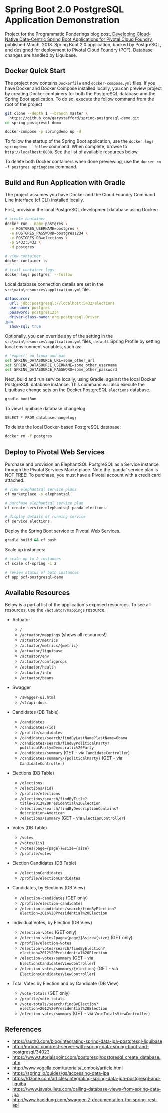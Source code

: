 # Spring Boot 2.0 PostgreSQL Application Demonstration

Project for the Programmatic Ponderings blog post, [Developing Cloud-Native Data-Centric Spring Boot Applications for Pivotal Cloud Foundry](https://wp.me/p1RD28-5Jh), published March, 2018. Spring Boot 2.0 application, backed by PostgreSQL, and designed for deployment to Pivotal Cloud Foundry (PCF). Database changes are handled by Liquibase.

## Docker Quick Start

The project now contains `Dockerfile` and `docker-compose.yml` files. If you have Docker and Docker Compose installed locally, you can preview project by creating Docker containers for both the PostgreSQL database and the Spring Boot application. To do so, execute the follow command from the root of the project

```bash
git clone --depth 1 --branch master \
  https://github.com/garystafford/spring-postgresql-demo.git
cd spring-postgresql-demo

docker-compose -p springdemo up -d
```

To follow the startup of the Spring Boot application, use the `docker logs springdemo --follow` command. When complete, browse to `http://localhost:8080`. See the list of available resources below.

To delete both Docker containers when done previewing, use the `docker rm -f postgres springdemo` command.

## Build and Run Application with Gradle

The project assumes you have Docker and the Cloud Foundry Command Line Interface (cf CLI) installed locally.

First, provision the local PostgreSQL development database using Docker:

```bash
# create container
docker run --name postgres \
  -e POSTGRES_USERNAME=postgres \
  -e POSTGRES_PASSWORD=postgres1234 \
  -e POSTGRES_DB=elections \
  -p 5432:5432 \
  -d postgres

# view container
docker container ls

# trail container logs
docker logs postgres  --follow
```

Local database connection details are set in the `src\main\resources\application.yml` file.

```yaml
datasource:
  url: jdbc:postgresql://localhost:5432/elections
  username: postgres
  password: postgres1234
  driver-class-name: org.postgresql.Driver
jpa:
  show-sql: true
```

Optionally, you can override any of the setting in the `src\main\resources\application.yml` files, `default` Spring Profile by setting local environment variables, such as:

```bash
# 'export' on linux and mac
set SPRING_DATASOURCE_URL=some_other_url
set SPRING_DATASOURCE_USERNAME=some_other_username
set SPRING_DATASOURCE_PASSWORD=some_other_password
```

Next, build and run service locally, using Gradle, against the local Docker PostgreSQL database instance. This command will also execute the Liquibase change sets on the Docker PostgreSQL `elections` database.

```bash
gradle bootRun
```

To view Liquibase database changelog:

```postgresplsql
SELECT * FROM databasechangelog;
```

To delete the local Docker-based PostgreSQL database:

```bash
docker rm -f postgres
```

## Deploy to Pivotal Web Services

Purchase and provision an ElephantSQL PostgreSQL as a Service instance through the Pivotal Services Marketplace. Note the 'panda' service plan is NOT FREE! To purchase, you must have a Pivotal account with a credit card attached.

```bash
# view elephantsql service plans
cf marketplace -s elephantsql

# purchase elephantsql service plan
cf create-service elephantsql panda elections

# display details of running service
cf service elections
```

Deploy the Spring Boot service to Pivotal Web Services.

```bash
gradle build && cf push
```

Scale up instances:

```bash
# scale up to 2 instances
cf scale cf-spring -i 2

# review status of both instances
cf app pcf-postgresql-demo
```

## Available Resources

Below is a partial list of the application's exposed resources. To see all resources, use the `/actuator/mappings` resource.

-   Actuator

    -   `/`
    -   `/actuator/mappings` (shows all resources!)
    -   `/actuator/metrics`
    -   `/actuator/metrics/{metric}`
    -   `/actuator/liquibase`
    -   `/actuator/env`
    -   `/actuator/configprops`
    -   `/actuator/health`
    -   `/actuator/info`
    -   `/actuator/beans`

-   Swagger

    -   `/swagger-ui.html`
    -   `/v2/api-docs`

-   Candidates (DB Table)

    -   `/candidates`
    -   `/candidates/{id}`
    -   `/profile/candidates`
    -   `/candidates/search/findByLastName?lastName=Obama`
    -   `/candidates/search/findByPoliticalParty?politicalParty=Democratic%20Party`
    -   `/candidates/summary` (GET - via `CandidateController`)
    -   `/candidates/summary/{politicalParty}` (GET - via `CandidateController`)

-   Elections (DB Table)

    -   `/elections`
    -   `/elections/{id}`
    -   `/profile/elections`
    -   `/elections/search/findByTitle?title=2012%20Presidential%20Election`
    -   `/elections/search/findByDescriptionContains?description=American`
    -   `/elections/summary` (GET - via `ElectionController`)


-   Votes (DB Table)

    -   `/votes`
    -   `/votes/{is}`
    -   `/votes?page={page}}&size={size}`
    -   `/profile/votes`

-   Election Candidates (DB Table)

    -   `/electionCandidates`
    -   `/profile/electionCandidates`

-   Candidates, by Elections (DB View)

    -   `/election-candidates` (GET only)
    -   `/profile/election-candidates`
    -   `/election-candidates/search/findByElection?election=2016%20Presidential%20Election`

-   Individual Votes, by Election (DB View)

    -   `/election-votes` (GET only)
    -   `/election-votes?page={page}}&size={size}` (GET only)
    -   `/profile/election-votes`
    -   `/election-votes/search/findByElection?election=2012%20Presidential%20Election`
    -   `/election-votes/summary` (GET - via `ElectionsCandidatesViewController`)
    -   `/election-votes/summary/{election}` (GET - via `ElectionsCandidatesViewController`)

-   Total Votes by Election and by Candidate (DB View)

    -   `/vote-totals` (GET only)
    -   `/profile/vote-totals`
    -   `/vote-totals/search/findByElection?election=2012%20Presidential%20Election`
    -   `/election-votes/summary` (GET - via `VoteTotalsViewController`)

## References

-   <https://auth0.com/blog/integrating-spring-data-jpa-postgresql-liquibase>
-   <http://mrbool.com/rest-server-with-spring-data-spring-boot-and-postgresql/34023>
-   <https://www.tutorialspoint.com/postgresql/postgresql_create_database.htm>
-   <http://www.vogella.com/tutorials/Lombok/article.html>
-   <https://spring.io/guides/gs/accessing-data-jpa>
-   <https://dzone.com/articles/integrating-spring-data-jpa-postgresql-and-liquiba>
-   <https://www.javabullets.com/calling-database-views-from-spring-data-jpa>
-   <http://www.baeldung.com/swagger-2-documentation-for-spring-rest-api>
